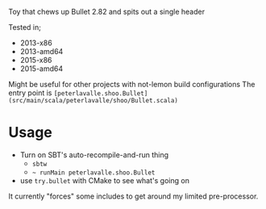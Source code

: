 Toy that chews up Bullet 2.82 and spits out a single header

Tested in;

* 2013-x86
* 2013-amd64
* 2015-x86
* 2015-amd64

Might be useful for other projects with not-lemon build configurations
The entry point is `[peterlavalle.shoo.Bullet](src/main/scala/peterlavalle/shoo/Bullet.scala)`

# Usage

* Turn on SBT's auto-recompile-and-run thing
	* `sbtw`
	* `~ runMain peterlavalle.shoo.Bullet`
* use `try.bullet` with CMake to see what's going on

It currently "forces" some includes to get around my limited pre-processor.
